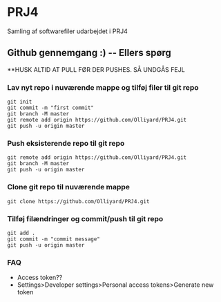 # PRJ4
Samling af softwarefiler udarbejdet i PRJ4

## Github gennemgang :) -- Ellers spørg
**HUSK ALTID AT PULL FØR DER PUSHES. SÅ UNDGÅS FEJL

### Lav nyt repo i nuværende mappe og tilføj filer til git repo
```
git init
git commit -m "first commit"
git branch -M master
git remote add origin https://github.com/Olliyard/PRJ4.git
git push -u origin master
```

### Push eksisterende repo til git repo
```
git remote add origin https://github.com/Olliyard/PRJ4.git
git branch -M master
git push -u origin master
```

### Clone git repo til nuværende mappe
```
git clone https://github.com/Olliyard/PRJ4.git
```

### Tilføj filændringer og commit/push til git repo
```
git add .
git commit -m "commit message"
git push -u origin master
```

### FAQ
- Access token??
- Settings>Developer settings>Personal access tokens>Generate new token
